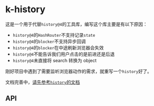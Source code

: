 # k-history

这是一个用于代替`history@4`的工具库，编写这个库主要是有以下原因：

- `history@4`的`HashRouter`不支持记录`state`
- `history@4`的`blocker`不支持异步回调
- `history@4`的`blocker`在中途刷新浏览器会失效
- `history@4`不能告诉我们用户点击的是前进还是后退
- `history@4`未直接将 search 转换为 object

刚好项目中遇到了需要监听浏览器动作的需求，就重写一个`history`好了。

文档完善中，[请先参考`history`的文档](https://github.com/ReactTraining/history/tree/master/docs)

## API
